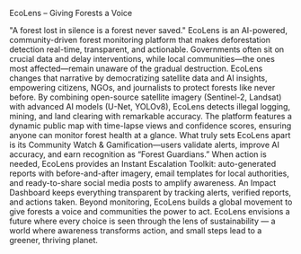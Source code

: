 EcoLens – Giving Forests a Voice

"A forest lost in silence is a forest never saved."
EcoLens is an AI-powered, community-driven forest monitoring platform that makes deforestation detection real-time, transparent, and actionable. Governments often sit on crucial data and delay interventions, while local communities—the ones most affected—remain unaware of the gradual destruction. EcoLens changes that narrative by democratizing satellite data and AI insights, empowering citizens, NGOs, and journalists to protect forests like never before.
By combining open-source satellite imagery (Sentinel-2, Landsat) with advanced AI models (U-Net, YOLOv8), EcoLens detects illegal logging, mining, and land clearing with remarkable accuracy. The platform features a dynamic public map with time-lapse views and confidence scores, ensuring anyone can monitor forest health at a glance.
What truly sets EcoLens apart is its Community Watch & Gamification—users validate alerts, improve AI accuracy, and earn recognition as “Forest Guardians.” When action is needed, EcoLens provides an Instant Escalation Toolkit: auto-generated reports with before-and-after imagery, email templates for local authorities, and ready-to-share social media posts to amplify awareness.
An Impact Dashboard keeps everything transparent by tracking alerts, verified reports, and actions taken. Beyond monitoring, EcoLens builds a global movement to give forests a voice and communities the power to act.
EcoLens envisions a future where every choice is seen through the lens of sustainability — a world where awareness transforms action, and small steps lead to a greener, thriving planet.
